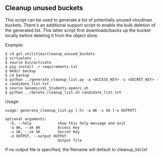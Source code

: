 ## Cleanup unused buckets

This script can be used to generate a list of potentially unused cloudman buckets. There's an additional support script
to enable the bulk deletion of the generated list. This latter script first downloads/backs up the bucket locally before
deleting it from the object store.

Example:

    $ cd gvl.utilities/cleanup_unused_buckets
    $ virtualenv .
    $ source bin/activate
    $ pip install -r requirements.txt
    $ mkdir backup
    $ cd backup
    $ python ../generate_cleanup_list.py -a <ACCESS_KEY> -s <SECRET_KEY> -o candidate_list.txt
    $ source GenomicsVL_Students-openrc.sh
    $ python ../delete_cleanup_list.sh candidate_list.txt

Usage:

    usage: generate_cleanup_list.py [-h] -a AK -s SK [-o OUTPUT]
    
    optional arguments:
      -h, --help            show this help message and exit
      -a AK, --ak AK        Access Key
      -s SK, --sk SK        Secret Key
      -o OUTPUT, --output OUTPUT
                            Output file

If no output file is specified, the filename will default to cleanup_list.txt